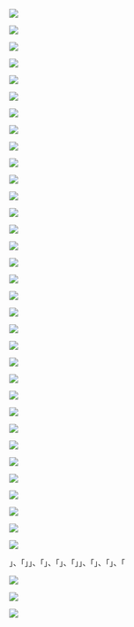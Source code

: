 ![](https://www.nta.go.jp/tmp/0ff9aa41-dc51-4f20-a32e-c0fa48b97036/images/bfdfa8f03ee99de2ce3d5a27607fece13f212e96fe845d7d87eedd31e4f3b3cd.jpg)

![](https://www.nta.go.jp/tmp/0ff9aa41-dc51-4f20-a32e-c0fa48b97036/images/e6137a8495f75357e6ee36c79e693bacf8a57e18ccc97b8af59a5cc3a74d3ddb.jpg)

![](https://www.nta.go.jp/tmp/0ff9aa41-dc51-4f20-a32e-c0fa48b97036/images/cc403b9ebc488cf08cc50de98ad556d2ac526fcc940dd0a3d6cb791535686df8.jpg)

![](https://www.nta.go.jp/tmp/0ff9aa41-dc51-4f20-a32e-c0fa48b97036/images/f60285d39a27caa4e239129a05a7d754c1fa18eea2504068d0a66d89dec41996.jpg)

![](https://www.nta.go.jp/tmp/0ff9aa41-dc51-4f20-a32e-c0fa48b97036/images/168b35c5d52dfdadad0119a9cdaed67c980c5c1a1180ebd44f365a66bb01be35.jpg)

![](https://www.nta.go.jp/tmp/0ff9aa41-dc51-4f20-a32e-c0fa48b97036/images/11bb23bf183ba3833733c4606e1f322a757ff95b5d5fa0618f83f777da95c62e.jpg)

![](https://www.nta.go.jp/tmp/0ff9aa41-dc51-4f20-a32e-c0fa48b97036/images/153310dbf2806539e2746d262dc481fa072d08fa8c5fb31f945b37b5407d2c9c.jpg)

![](https://www.nta.go.jp/tmp/0ff9aa41-dc51-4f20-a32e-c0fa48b97036/images/96a67584cb463a9fbb7da8eb24db37232c31c3c73795dab56c8f5c49071ba2f0.jpg)

![](https://www.nta.go.jp/tmp/0ff9aa41-dc51-4f20-a32e-c0fa48b97036/images/3db810b904583643508bf375652a5053aeee2644fd99a163628b1711f5b8dabe.jpg)

![](https://www.nta.go.jp/tmp/0ff9aa41-dc51-4f20-a32e-c0fa48b97036/images/fdf0bbc7446963791521fbd90480eef9aef765d173afb88114079a867018fcc2.jpg)

![](https://www.nta.go.jp/tmp/0ff9aa41-dc51-4f20-a32e-c0fa48b97036/images/535f85769102ef347463e2bfb56bb0e94ed9ba250accb15aae28782c591dd8da.jpg)

![](https://www.nta.go.jp/tmp/0ff9aa41-dc51-4f20-a32e-c0fa48b97036/images/532bbee8971f1a943a5917a2bfa6123ac8ab1d47c4e5a9fe991a65d557c91452.jpg)

![](https://www.nta.go.jp/tmp/0ff9aa41-dc51-4f20-a32e-c0fa48b97036/images/d72d60cbde141aa2819879d48cf37bbbcb3a26f6ae3a1c1050376a8203b6ee21.jpg)

![](https://www.nta.go.jp/tmp/0ff9aa41-dc51-4f20-a32e-c0fa48b97036/images/7bf57b25e1fa0bc991b9945a6d104221cdbfe054ccd4a7677f13e65244a67508.jpg)

![](https://www.nta.go.jp/tmp/0ff9aa41-dc51-4f20-a32e-c0fa48b97036/images/b12f089a39abe5fdc26127b1cb0c2a1ac96abd22fd2126d425f8104402b39e5f.jpg)

![](https://www.nta.go.jp/tmp/0ff9aa41-dc51-4f20-a32e-c0fa48b97036/images/3f335297264587428f460ed444d2e50907112744e5a8b3ae51e6bc49e3adb21a.jpg)

![](https://www.nta.go.jp/tmp/0ff9aa41-dc51-4f20-a32e-c0fa48b97036/images/25e2e0014f6baf187ddbfae32ceb3b33d70af0cca86efefef64eb8eff8783ea4.jpg)

![](https://www.nta.go.jp/tmp/0ff9aa41-dc51-4f20-a32e-c0fa48b97036/images/455e237c976e468a951b68bc3a63f559753a9d55457cd50b565a1f7a782d41ad.jpg)

![](https://www.nta.go.jp/tmp/0ff9aa41-dc51-4f20-a32e-c0fa48b97036/images/1a5dbca2079a6c9e96182c34e4644e91acf893ca79d2215e4f679740d5f8054c.jpg)

![](https://www.nta.go.jp/tmp/0ff9aa41-dc51-4f20-a32e-c0fa48b97036/images/5367ffdec2b5980931db5edaebaf0fb7b63b869f128ee767122c9d2bd3392c12.jpg)

![](https://www.nta.go.jp/tmp/0ff9aa41-dc51-4f20-a32e-c0fa48b97036/images/5857f2610c3f6483e1d844b20b9cfb20bc1b896eff9061ee6d37ea0935554f38.jpg)

![](https://www.nta.go.jp/tmp/0ff9aa41-dc51-4f20-a32e-c0fa48b97036/images/dc7052bae1a5b1fd6daf1ebf5df4e3d3212a745c97bf94b0afe612494720aba4.jpg)

![](https://www.nta.go.jp/tmp/0ff9aa41-dc51-4f20-a32e-c0fa48b97036/images/821f520923838c5def2ca4327ca2004f20ce094ef96974688b49acf6a79d945d.jpg)

![](https://www.nta.go.jp/tmp/0ff9aa41-dc51-4f20-a32e-c0fa48b97036/images/480644c9b3399fabb35ae690c456aa5aae30fc3a6cf7ae3d56d070596efb5240.jpg)

![](https://www.nta.go.jp/tmp/0ff9aa41-dc51-4f20-a32e-c0fa48b97036/images/f026fe5d08a31b7c529301a6b2b5f4d63e79d579f3de14c0cd9f028cfb74efdf.jpg)

![](https://www.nta.go.jp/tmp/0ff9aa41-dc51-4f20-a32e-c0fa48b97036/images/b089c84882f43ca32010fb1481ed3c2e36295933494927c1d24ecd06a8cddb4f.jpg)

![](https://www.nta.go.jp/tmp/0ff9aa41-dc51-4f20-a32e-c0fa48b97036/images/cca3650708145e9cce7974523e3e3fda986440b4e45fe50b9a57576abeab18ab.jpg)

![](https://www.nta.go.jp/tmp/0ff9aa41-dc51-4f20-a32e-c0fa48b97036/images/a92ffa1ce373d7aa38282bd532a4d132081da70b3a22aeaddea4ba58e160ec0a.jpg)

![](https://www.nta.go.jp/tmp/0ff9aa41-dc51-4f20-a32e-c0fa48b97036/images/d6b6497f47912eac90869210b9b7cfa9d9598489c657235ec64fc3e471c98fc4.jpg)

![](https://www.nta.go.jp/tmp/0ff9aa41-dc51-4f20-a32e-c0fa48b97036/images/82d10280dc06f081bd9ae5acbd00ed4f9b7e0cbf33c018f4e924878ed2f8cd91.jpg)

![](https://www.nta.go.jp/tmp/0ff9aa41-dc51-4f20-a32e-c0fa48b97036/images/856f15629c597a70e2e847553e3f55b8956b6910f8d5cd12dab01fcd2631348a.jpg)

![](https://www.nta.go.jp/tmp/0ff9aa41-dc51-4f20-a32e-c0fa48b97036/images/a02d1782caec412890f24158609d8af41cfb0a5ef7f2c902ccca1bf2ce772c73.jpg)

![](https://www.nta.go.jp/tmp/0ff9aa41-dc51-4f20-a32e-c0fa48b97036/images/b5af4d31977a7ffb6412c540945e2e3832364ec890e38bb20245c47a4ab42833.jpg)

」、「」」、「」、「」、「」」、「」、「」、「

![](https://www.nta.go.jp/tmp/0ff9aa41-dc51-4f20-a32e-c0fa48b97036/images/146a11dc8d3efe56b44e9f49920b0087de028d6c0d3a2d0bad8b69f1f142a167.jpg)

![](https://www.nta.go.jp/tmp/0ff9aa41-dc51-4f20-a32e-c0fa48b97036/images/e5a141fddc7c7cb9cc9a2a48fa5b379fc0defddbe47cd0d6db59dab42faaaeac.jpg)

![](https://www.nta.go.jp/tmp/0ff9aa41-dc51-4f20-a32e-c0fa48b97036/images/5a9451a303209f42a7a1abc2ec51b2ed6551b23dc66261f702f5df27997c1b51.jpg)